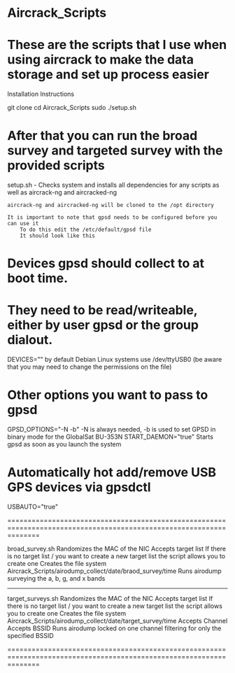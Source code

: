 # Aircrack_Scripts

These are the scripts that I use when using aircrack to make the data storage and set up process easier
====================================================================================================================

Installation Instructions

git clone <url>
cd Aircrack_Scripts
sudo ./setup.sh

After that you can run the broad survey and targeted survey with the provided scripts
====================================================================================================================

setup.sh - Checks system and installs all dependencies for any scripts as well as aircrack-ng and aircracked-ng
    
    aircrack-ng and aircracked-ng will be cloned to the /opt directory
    
    It is important to note that gpsd needs to be configured before you can use it
        To do this edit the /etc/default/gpsd file
        It should look like this

# Devices gpsd should collect to at boot time.
# They need to be read/writeable, either by user gpsd or the group dialout.
DEVICES="<insert serial port here>"
    by default Debian Linux systems use /dev/ttyUSB0 (be aware that you may need to change the permissions on the file)

# Other options you want to pass to gpsd
GPSD_OPTIONS="-N -b"
    -N is always needed, -b is used to set GPSD in binary mode for the GlobalSat BU-353N
START_DAEMON="true"
    Starts gpsd as soon as you launch the system
# Automatically hot add/remove USB GPS devices via gpsdctl
USBAUTO="true"

====================================================================================================================

broad_survey.sh 
    Randomizes the MAC of the NIC
    Accepts target list
        If there is no target list / you want to create a new target list the script allows you to create one
    Creates the file system Aircrack_Scripts/airodump_collect/date/braod_survey/time
    Runs airodump surveying the a, b, g, and x bands

--------------------------------------------------------------------------------------------------------------------

target_surveys.sh
    Randomizes the MAC of the NIC
    Accepts target list
        If there is no target list / you want to create a new target list the script allows you to create one
    Creates the file system Aircrack_Scripts/airodump_collect/date/target_survey/time
    Accepts Channel
    Accepts BSSID
    Runs airodump locked on one channel filtering for only the specified BSSID    

====================================================================================================================
